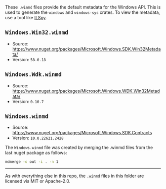 These `.winmd` files provide the default metadata for the Windows API. This is used to
generate the `windows` and `windows-sys` crates. To view the metadata, use a tool
like [ILSpy](https://github.com/icsharpcode/ILSpy).

## `Windows.Win32.winmd`

- Source: <https://www.nuget.org/packages/Microsoft.Windows.SDK.Win32Metadata/>
- Version: `58.0.18`

## `Windows.Wdk.winmd`

- Source: <https://www.nuget.org/packages/Microsoft.Windows.WDK.Win32Metadata/>
- Version: `0.10.7`

## `Windows.winmd`

- Source: <https://www.nuget.org/packages/Microsoft.Windows.SDK.Contracts>
- Version: `10.0.22621.2428`

The `Windows.winmd` file was created by merging the .winmd files from the last nuget package as follows:

```sh
mdmerge -o out -i . -n 1
```

---

As with everything else in this repo, the `.winmd` files in this folder are licensed via MIT or Apache-2.0.

